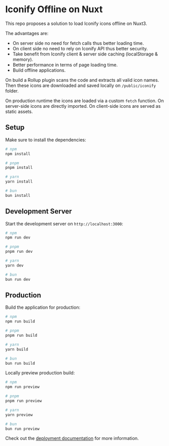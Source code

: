 # Iconify Offline on Nuxt

This repo proposes a solution to load Iconify icons offline on Nuxt3. 

The advantages are:
- On server side no need for fetch calls thus better loading time.
- On client side no need to rely on Iconify API thus better security.
- Take benefit from Iconify client & server side caching (localStorage & memory).
- Better performance in terms of page loading time.
- Build offline applications.

On build a Rollup plugin scans the code and extracts all valid icon names. Then these icons are downloaded and saved locally on `/public/iconify` folder. 

On production runtime the icons are loaded via a custom `fetch` function. On server-side icons are directly imported. On client-side icons are served as static assets.

## Setup

Make sure to install the dependencies:

```bash
# npm
npm install

# pnpm
pnpm install

# yarn
yarn install

# bun
bun install
```

## Development Server

Start the development server on `http://localhost:3000`:

```bash
# npm
npm run dev

# pnpm
pnpm run dev

# yarn
yarn dev

# bun
bun run dev
```

## Production

Build the application for production:

```bash
# npm
npm run build

# pnpm
pnpm run build

# yarn
yarn build

# bun
bun run build
```

Locally preview production build:

```bash
# npm
npm run preview

# pnpm
pnpm run preview

# yarn
yarn preview

# bun
bun run preview
```

Check out the [deployment documentation](https://nuxt.com/docs/getting-started/deployment) for more information.
